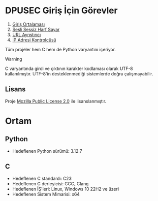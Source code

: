 # DPUSEC Giriş İçin Görevler

1. [Giriş Ortalaması](./giris_ortalamasi/)
2. [Sesli Sessiz Harf Sayar](./sesli_sessiz_harf_sayar/)
3. [URL Ayrıştırıcı](./url_ayristirici/)
4. [IP Adresi Kontrolcüsü](./ip_adresi_kontrolcusu/)

Tüm projeler hem C hem de Python varyantını içeriyor.

> [!WARNING]
> C varyantında girdi ve çıktının karakter kodlaması olarak UTF-8 kullanılmıştır. UTF-8'in desteklenmediği sistemlerde doğru çalışmayabilir.

## Lisans

Proje [Mozilla Public License 2.0](./LICENSE) ile lisanslanmıştır.

# Ortam

## Python
- Hedeflenen Python sürümü: 3.12.7

## C
- Hedeflenen C standardı: C23
- Hedeflenen C derleyicisi: GCC, Clang
- Hedeflenen İŞ'leri: Linux, Windows 10 22H2 ve üzeri
- Hedeflenen Sistem Mimarisi: x64